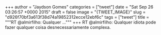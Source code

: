 
+++
author = "Jaydson Gomes"
categories = ["tweet"]
date = "Sat Sep 26 03:26:57 +0000 2015"
draft = false
image = "{TWEET_IMAGE}"
slug = "d926f70bf3a613f38d74a19852312ecce12ebf6c"
tags = ["tweet"]
title = """RT @almirfilho: Qualquer ..."""
+++
RT @almirfilho: Qualquer idiota pode fazer qualquer coisa desnecessariamente complexa.
